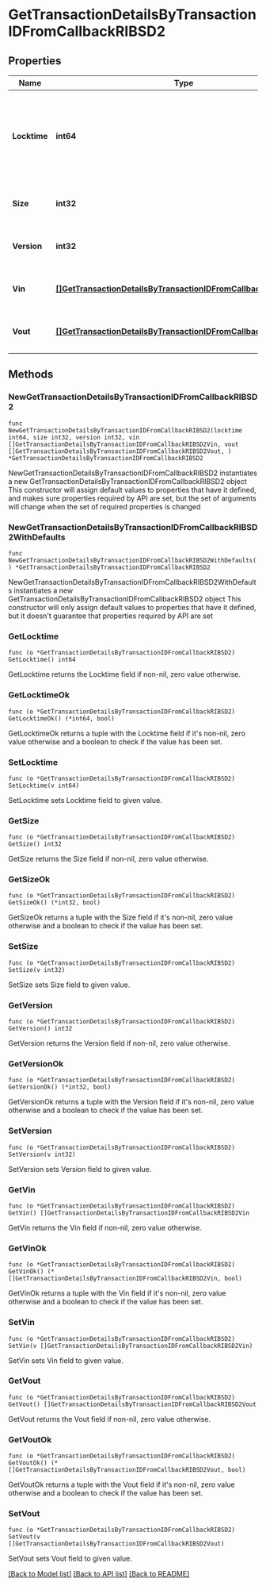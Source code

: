# GetTransactionDetailsByTransactionIDFromCallbackRIBSD2

## Properties

Name | Type | Description | Notes
------------ | ------------- | ------------- | -------------
**Locktime** | **int64** | Represents the time at which a particular transaction can be added to the blockchain. | 
**Size** | **int32** | Represents the total size of this transaction. | 
**Version** | **int32** | Represents transaction version number. | 
**Vin** | [**[]GetTransactionDetailsByTransactionIDFromCallbackRIBSD2Vin**](GetTransactionDetailsByTransactionIDFromCallbackRIBSD2Vin.md) | Represents the transaction inputs. | 
**Vout** | [**[]GetTransactionDetailsByTransactionIDFromCallbackRIBSD2Vout**](GetTransactionDetailsByTransactionIDFromCallbackRIBSD2Vout.md) | Represents the transaction outputs. | 

## Methods

### NewGetTransactionDetailsByTransactionIDFromCallbackRIBSD2

`func NewGetTransactionDetailsByTransactionIDFromCallbackRIBSD2(locktime int64, size int32, version int32, vin []GetTransactionDetailsByTransactionIDFromCallbackRIBSD2Vin, vout []GetTransactionDetailsByTransactionIDFromCallbackRIBSD2Vout, ) *GetTransactionDetailsByTransactionIDFromCallbackRIBSD2`

NewGetTransactionDetailsByTransactionIDFromCallbackRIBSD2 instantiates a new GetTransactionDetailsByTransactionIDFromCallbackRIBSD2 object
This constructor will assign default values to properties that have it defined,
and makes sure properties required by API are set, but the set of arguments
will change when the set of required properties is changed

### NewGetTransactionDetailsByTransactionIDFromCallbackRIBSD2WithDefaults

`func NewGetTransactionDetailsByTransactionIDFromCallbackRIBSD2WithDefaults() *GetTransactionDetailsByTransactionIDFromCallbackRIBSD2`

NewGetTransactionDetailsByTransactionIDFromCallbackRIBSD2WithDefaults instantiates a new GetTransactionDetailsByTransactionIDFromCallbackRIBSD2 object
This constructor will only assign default values to properties that have it defined,
but it doesn't guarantee that properties required by API are set

### GetLocktime

`func (o *GetTransactionDetailsByTransactionIDFromCallbackRIBSD2) GetLocktime() int64`

GetLocktime returns the Locktime field if non-nil, zero value otherwise.

### GetLocktimeOk

`func (o *GetTransactionDetailsByTransactionIDFromCallbackRIBSD2) GetLocktimeOk() (*int64, bool)`

GetLocktimeOk returns a tuple with the Locktime field if it's non-nil, zero value otherwise
and a boolean to check if the value has been set.

### SetLocktime

`func (o *GetTransactionDetailsByTransactionIDFromCallbackRIBSD2) SetLocktime(v int64)`

SetLocktime sets Locktime field to given value.


### GetSize

`func (o *GetTransactionDetailsByTransactionIDFromCallbackRIBSD2) GetSize() int32`

GetSize returns the Size field if non-nil, zero value otherwise.

### GetSizeOk

`func (o *GetTransactionDetailsByTransactionIDFromCallbackRIBSD2) GetSizeOk() (*int32, bool)`

GetSizeOk returns a tuple with the Size field if it's non-nil, zero value otherwise
and a boolean to check if the value has been set.

### SetSize

`func (o *GetTransactionDetailsByTransactionIDFromCallbackRIBSD2) SetSize(v int32)`

SetSize sets Size field to given value.


### GetVersion

`func (o *GetTransactionDetailsByTransactionIDFromCallbackRIBSD2) GetVersion() int32`

GetVersion returns the Version field if non-nil, zero value otherwise.

### GetVersionOk

`func (o *GetTransactionDetailsByTransactionIDFromCallbackRIBSD2) GetVersionOk() (*int32, bool)`

GetVersionOk returns a tuple with the Version field if it's non-nil, zero value otherwise
and a boolean to check if the value has been set.

### SetVersion

`func (o *GetTransactionDetailsByTransactionIDFromCallbackRIBSD2) SetVersion(v int32)`

SetVersion sets Version field to given value.


### GetVin

`func (o *GetTransactionDetailsByTransactionIDFromCallbackRIBSD2) GetVin() []GetTransactionDetailsByTransactionIDFromCallbackRIBSD2Vin`

GetVin returns the Vin field if non-nil, zero value otherwise.

### GetVinOk

`func (o *GetTransactionDetailsByTransactionIDFromCallbackRIBSD2) GetVinOk() (*[]GetTransactionDetailsByTransactionIDFromCallbackRIBSD2Vin, bool)`

GetVinOk returns a tuple with the Vin field if it's non-nil, zero value otherwise
and a boolean to check if the value has been set.

### SetVin

`func (o *GetTransactionDetailsByTransactionIDFromCallbackRIBSD2) SetVin(v []GetTransactionDetailsByTransactionIDFromCallbackRIBSD2Vin)`

SetVin sets Vin field to given value.


### GetVout

`func (o *GetTransactionDetailsByTransactionIDFromCallbackRIBSD2) GetVout() []GetTransactionDetailsByTransactionIDFromCallbackRIBSD2Vout`

GetVout returns the Vout field if non-nil, zero value otherwise.

### GetVoutOk

`func (o *GetTransactionDetailsByTransactionIDFromCallbackRIBSD2) GetVoutOk() (*[]GetTransactionDetailsByTransactionIDFromCallbackRIBSD2Vout, bool)`

GetVoutOk returns a tuple with the Vout field if it's non-nil, zero value otherwise
and a boolean to check if the value has been set.

### SetVout

`func (o *GetTransactionDetailsByTransactionIDFromCallbackRIBSD2) SetVout(v []GetTransactionDetailsByTransactionIDFromCallbackRIBSD2Vout)`

SetVout sets Vout field to given value.



[[Back to Model list]](../README.md#documentation-for-models) [[Back to API list]](../README.md#documentation-for-api-endpoints) [[Back to README]](../README.md)


